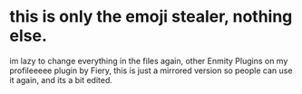 # this is only the emoji stealer, nothing else.

im lazy to change everything in the files again, other Enmity Plugins on my profileeeee
plugin by Fiery, this is just a mirrored version so people can use it again, and its a bit edited.
